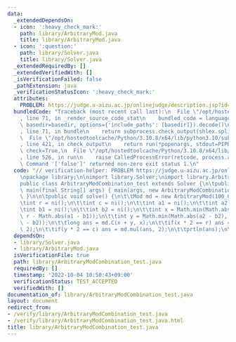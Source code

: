 ```yaml
---
data:
  _extendedDependsOn:
  - icon: ':heavy_check_mark:'
    path: library/ArbitraryMod.java
    title: library/ArbitraryMod.java
  - icon: ':question:'
    path: library/Solver.java
    title: library/Solver.java
  _extendedRequiredBy: []
  _extendedVerifiedWith: []
  _isVerificationFailed: false
  _pathExtension: java
  _verificationStatusIcon: ':heavy_check_mark:'
  attributes:
    PROBLEM: https://judge.u-aizu.ac.jp/onlinejudge/description.jsp?id=1501
  bundledCode: "Traceback (most recent call last):\n  File \"/opt/hostedtoolcache/Python/3.10.8/x64/lib/python3.10/site-packages/onlinejudge_verify/documentation/build.py\"\
    , line 71, in _render_source_code_stat\n    bundled_code = language.bundle(stat.path,\
    \ basedir=basedir, options={'include_paths': [basedir]}).decode()\n  File \"/opt/hostedtoolcache/Python/3.10.8/x64/lib/python3.10/site-packages/onlinejudge_verify/languages/user_defined.py\"\
    , line 71, in bundle\n    return subprocess.check_output(shlex.split(command))\n\
    \  File \"/opt/hostedtoolcache/Python/3.10.8/x64/lib/python3.10/subprocess.py\"\
    , line 421, in check_output\n    return run(*popenargs, stdout=PIPE, timeout=timeout,\
    \ check=True,\n  File \"/opt/hostedtoolcache/Python/3.10.8/x64/lib/python3.10/subprocess.py\"\
    , line 526, in run\n    raise CalledProcessError(retcode, process.args,\nsubprocess.CalledProcessError:\
    \ Command '['false']' returned non-zero exit status 1.\n"
  code: "// verification-helper: PROBLEM https://judge.u-aizu.ac.jp/onlinejudge/description.jsp?id=1501\n\
    \npackage library;\n\nimport library.Solver;\nimport library.ArbitraryMod;\n\n\
    public class ArbitraryModCombination_test extends Solver {\n\tpublic static void\
    \ main(final String[] args) { main(args, new ArbitraryModCombination_test());\
    \ }\n\n\tpublic void solve() {\n\t\tMod md = new ArbitraryMod(100_000_007);\n\t\
    \tint r = ni();\n\t\tint c = ni();\n\t\tint a1 = ni();\n\t\tint a2 = ni();\n\t\
    \tint b1 = ni();\n\t\tint b2 = ni();\n\t\tint x = Math.min(Math.abs(a1 - b1),\
    \ r - Math.abs(a1 - b1));\n\t\tint y = Math.min(Math.abs(a2 - b2), c - Math.abs(a2\
    \ - b2));\n\t\tlong ans = md.C(x + y, x);\n\t\tif(x * 2 == r) ans = md.mul(ans,\
    \ 2);\n\t\tif(y * 2 == c) ans = md.mul(ans, 2);\n\t\tprtln(ans);\n\t}\n}"
  dependsOn:
  - library/Solver.java
  - library/ArbitraryMod.java
  isVerificationFile: true
  path: library/ArbitraryModCombination_test.java
  requiredBy: []
  timestamp: '2022-10-04 10:50:43+09:00'
  verificationStatus: TEST_ACCEPTED
  verifiedWith: []
documentation_of: library/ArbitraryModCombination_test.java
layout: document
redirect_from:
- /verify/library/ArbitraryModCombination_test.java
- /verify/library/ArbitraryModCombination_test.java.html
title: library/ArbitraryModCombination_test.java
---
```

